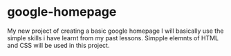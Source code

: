 # google-homepage
My new project of creating a basic google homepage
I will basically use the simple skills i have learnt from my past lessons.
Simpple elemnts of HTML and CSS will be used in this project.
